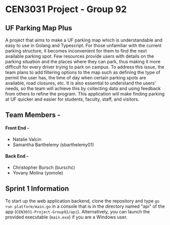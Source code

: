 # CEN3031 Project - Group 92
## UF Parking Map Plus
A project that aims to make a UF parking map which is understandable and easy to use in Golang and Typescript. For those unfamiliar with the current parking structure, it becomes inconvenient for them to find the next available parking spot. Few resources provide users with details on the parking situation and the places where they can park, thus making it more difficult for every driver trying to park on campus. To address this issue, the team plans to add filtering options to the map such as defining the type of permit the user has, the time of day when certain parking spots are available, road closures, etc. It is also essential to understand the users’ needs, so the team will achieve this by collecting data and using feedback from others to refine the program. This application will make finding parking at UF quicker and easier for students, faculty, staff, and visitors.


## Team Members - 
#### Front End - 
- Natalie Valcin
- Samantha Barthelemy (sbarthelemy01)
#### Back End - 
- Christopher Bursch (burschc)
- Yovany Molina (yomole)

## Sprint 1 Information
To start up the web application backend, clone the repository and type `go run platform/main.go` in a console that is in the directory named "api" of the app (`CEN3031-Project-Group92/api`). Alternatively, you can launch the provided executable (`main.exe`) if you are a Windows user.
